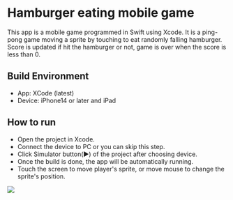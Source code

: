 # Hamburger eating mobile game

This app is a mobile game programmed in Swift using Xcode. It is a ping-pong game moving a sprite by touching to eat randomly falling hamburger. Score is updated if hit the hamburger or not, game is over when the score is less than 0. 

## Build Environment

 - App: XCode (latest)
 - Device: iPhone14 or later and iPad

## How to run

- Open the project in Xcode.
- Connect the device to PC or you can skip this step.
- Click Simulator button(▶️) of the project after choosing device.
- Once the build is done, the app will be automatically running.
- Touch the screen to move player's sprite, or move mouse to change the sprite's position.

[![](https://img.youtube.com/vi/SzfStb8fbE8/maxresdefault.jpg)](https://www.youtube.com/watch?v=SzfStb8fbE8)
